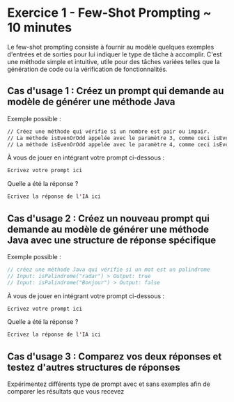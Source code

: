# Exercice 1 - Few-Shot Prompting ~ 10 minutes

Le few-shot prompting consiste à fournir au modèle quelques exemples d'entrées et de sorties pour lui indiquer le type de tâche à accomplir. C'est une méthode simple et intuitive, utile pour des tâches variées telles que la génération de code ou la vérification de fonctionnalités.

## Cas d'usage 1 : Créez un prompt qui demande au modèle de générer une méthode Java

Exemple possible :

```bash
// Créez une méthode qui vérifie si un nombre est pair ou impair.
// La méthode isEvenOrOdd appelée avec le paramètre 3, comme ceci isEvenOrOdd(3), doit retourner "Odd".
// La méthode isEvenOrOdd appelée avec le paramètre 4, comme ceci isEvenOrOdd(4), doit retourner "Even".
```

À vous de jouer en intégrant votre prompt ci-dessous :

```java
Ecrivez votre prompt ici
```

Quelle a été la réponse ?
```java
Ecrivez la réponse de l'IA ici
```

## Cas d'usage 2 : Créez un nouveau prompt qui demande au modèle de générer une méthode Java avec une structure de réponse spécifique

Exemple possible :

```java
// créez une méthode Java qui vérifie si un mot est un palindrome
// Input: isPalindrome("radar") > Output: true
// Input: isPalindrome("Bonjour") > Output: false
```

À vous de jouer en intégrant votre prompt ci-dessous :

```java
Ecrivez votre prompt ici
```

Quelle a été la réponse ?
```java
Ecrivez la réponse de l'IA ici
```
## Cas d'usage 3 : Comparez vos deux réponses et testez d'autres structures de réponses

Expérimentez différents type de prompt avec et sans exemples afin de comparer les résultats que vous recevez
